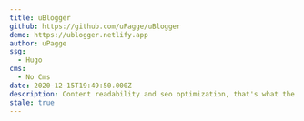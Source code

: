 ```yaml
---
title: uBlogger
github: https://github.com/uPagge/uBlogger
demo: https://ublogger.netlify.app
author: uPagge
ssg:
  - Hugo
cms:
  - No Cms
date: 2020-12-15T19:49:50.000Z
description: Content readability and seo optimization, that's what the topic prioritizes.
stale: true
---
```

